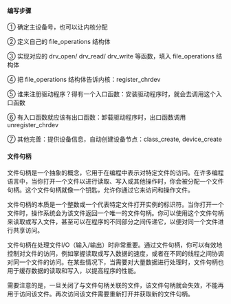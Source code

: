 #### 编写步骤

① 确定主设备号，也可以让内核分配

② 定义自己的 file_operations 结构体

③ 实现对应的 drv_open/ drv_read/ drv_write 等函数，填入 file_operations 结构体

④ 把 file_operations 结构体告诉内核：register_chrdev

⑤ 谁来注册驱动程序？得有一个入口函数：安装驱动程序时，就会去调用这个入口函数

⑥ 有入口函数就应该有出口函数：卸载驱动程序时，出口函数调用 unregister_chrdev

⑦ 其他完善：提供设备信息，自动创建设备节点：class_create, device_create





#### 文件句柄

文件句柄是一个抽象的概念，它用于在编程中表示对特定文件的访问。在许多编程语言中，当你打开一个文件以进行读取、写入或其他操作时，你会被分配一个文件句柄。这个文件句柄就像一个钥匙，允许你通过它来访问和操作文件。

文件句柄的本质是一个整数或一个代表特定文件打开实例的标识符。当你打开一个文件时，操作系统会为该文件返回一个唯一的文件句柄。你可以使用这个文件句柄来读取或写入文件，甚至可以在程序的不同部分之间传递它，以便对同一个文件进行共享访问。

文件句柄在处理文件I/O（输入/输出）时非常重要。通过文件句柄，你可以有效地控制对文件的访问，例如掌握读取或写入数据的速度，或者在不同的线程之间协调对同一个文件的访问。在某些情况下，当需要对大量数据进行处理时，文件句柄也用于缓存数据的读取和写入，以提高程序的性能。

需要注意的是，一旦关闭了与文件句柄关联的文件，该文件句柄就会失效，不能再用于访问该文件。再次访问该文件需要重新打开并获取新的文件句柄。